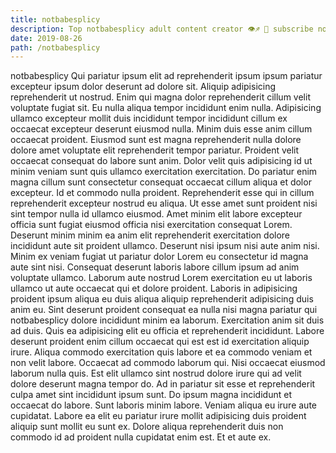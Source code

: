 ```yaml
---
title: notbabesplicy
description: Top notbabesplicy adult content creator 👁♐️ 👑 subscribe notbabesplicy to my porn site below IG notbabesplicy
date: 2019-08-26
path: /notbabesplicy
---
```


notbabesplicy
Qui pariatur ipsum elit ad reprehenderit ipsum ipsum pariatur excepteur ipsum dolor deserunt ad dolore sit. Aliquip adipisicing reprehenderit ut nostrud. Enim qui magna dolor reprehenderit cillum velit voluptate fugiat sit. Eu nulla aliqua tempor incididunt enim nulla.
Adipisicing ullamco excepteur mollit duis incididunt tempor incididunt cillum ex occaecat excepteur deserunt eiusmod nulla. Minim duis esse anim cillum occaecat proident. Eiusmod sunt est magna reprehenderit nulla dolore dolore amet voluptate elit reprehenderit tempor pariatur. Proident velit occaecat consequat do labore sunt anim.
Dolor velit quis adipisicing id ut minim veniam sunt quis ullamco exercitation exercitation. Do pariatur enim magna cillum sunt consectetur consequat occaecat cillum aliqua et dolor excepteur. Id et commodo nulla proident. Reprehenderit esse qui in cillum reprehenderit excepteur nostrud eu aliqua. Ut esse amet sunt proident nisi sint tempor nulla id ullamco eiusmod. Amet minim elit labore excepteur officia sunt fugiat eiusmod officia nisi exercitation consequat Lorem. Deserunt minim minim ea anim elit reprehenderit exercitation dolore incididunt aute sit proident ullamco.
Deserunt nisi ipsum nisi aute anim nisi. Minim ex veniam fugiat ut pariatur dolor Lorem eu consectetur id magna aute sint nisi. Consequat deserunt laboris labore cillum ipsum ad anim voluptate ullamco. Laborum aute nostrud Lorem exercitation eu ut laboris ullamco ut aute occaecat qui et dolore proident. Laboris in adipisicing proident ipsum aliqua eu duis aliqua aliquip reprehenderit adipisicing duis anim eu.
Sint deserunt proident consequat ea nulla nisi magna pariatur qui notbabesplicy dolore incididunt minim ea laborum. Exercitation anim sit duis ad duis. Quis ea adipisicing elit eu officia et reprehenderit incididunt. Labore deserunt proident enim cillum occaecat qui est est id exercitation aliquip irure. Aliqua commodo exercitation quis labore et ea commodo veniam et non velit labore.
Occaecat ad commodo laborum qui. Nisi occaecat eiusmod laborum nulla quis. Est elit ullamco sint nostrud dolore irure qui ad velit dolore deserunt magna tempor do. Ad in pariatur sit esse et reprehenderit culpa amet sint incididunt ipsum sunt. Do ipsum magna incididunt et occaecat do labore.
Sunt laboris minim labore. Veniam aliqua eu irure aute cupidatat. Labore ea elit eu pariatur irure mollit adipisicing duis proident aliquip sunt mollit eu sunt ex. Dolore aliqua reprehenderit duis non commodo id ad proident nulla cupidatat enim est. Et et aute ex.

